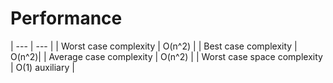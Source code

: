 # Performance
| --- | --- |
| Worst case complexity | O(n^2) |
| Best case complexity | O(n^2)|
| Average case complexity | O(n^2) |
| Worst case space complexity | O(1) auxiliary |


